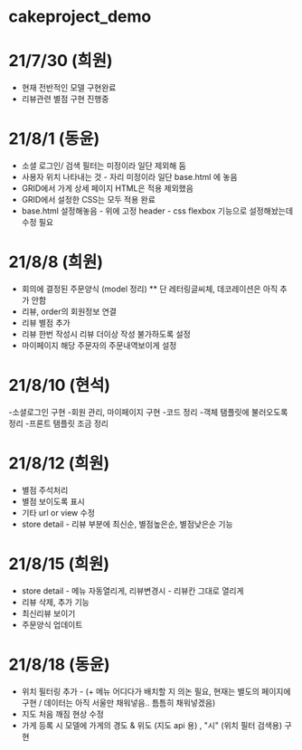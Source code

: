 # cakeproject_demo


# 21/7/30 (희원)
- 현재 전반적인 모델 구현완료
- 리뷰관련 별점 구현 진행중

# 21/8/1 (동윤)
- 소셜 로그인/ 검색 필터는 미정이라 일단 제외해 둠
- 사용자 위치 나타내는 것 - 자리 미정이라 일단 base.html 에 놓음
- GRID에서 가게 상세 페이지 HTML은 적용 제외했음
- GRID에서 설정한 CSS는 모두 적용 완료
- base.html 설정해놓음 - 위에 고정 header - css flexbox 기능으로 설정해놨는데 수정 필요

# 21/8/8 (희원)
- 회의에 결정된 주문양식 (model 정리) ** 단 레터링글씨체, 데코레이션은 아직 추가 안함
- 리뷰, order의 회원정보 연결
- 리뷰 별점 추가
- 리뷰 한번 작성시 리뷰 더이상 작성 불가하도록 설정
- 마이페이지 해당 주문자의 주문내역보이게 설정

# 21/8/10 (현석)
-소셜로그인 구현
-회원 관리, 마이페이지 구현
-코드 정리
-객체 탬플릿에 불러오도록 정리
-프론트 탬플릿 조금 정리

# 21/8/12 (희원)
- 별점 주석처리
- 별점 보이도록 표시
- 기타 url or view 수정
- store detail - 리뷰 부분에 최신순, 별점높은순, 별점낮은순 기능 

# 21/8/15 (희원)
- store detail - 메뉴 자동열리게, 리뷰변경시 - 리뷰칸 그대로 열리게
- 리뷰 삭제, 추가 기능
- 최신리뷰 보이기
- 주문양식 업데이트

# 21/8/18 (동윤)
- 위치 필터링 추가 - (+ 메뉴 어디다가 배치할 지 의논 필요, 현재는 별도의 페이지에 구현 / 데이터는 아직 서울만 채워넣음.. 틈틈히 채워넣겠음)
- 지도 처음 깨짐 현상 수정
- 가게 등록 시 모델에 가게의 경도 & 위도 (지도 api 용) , "시" (위치 필터 검색용) 구현
